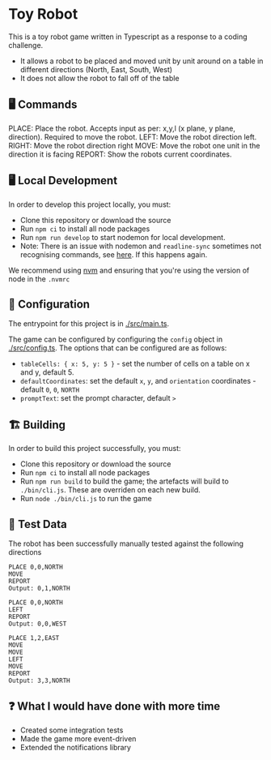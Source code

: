 # Toy Robot

This is a toy robot game written in Typescript as a response to a coding challenge.

- It allows a robot to be placed and moved unit by unit around on a table in different directions (North, East, South, West)
- It does not allow the robot to fall off of the table

## 🖥️ Commands

PLACE: Place the robot. Accepts input as per: x,y,l (x plane, y plane, direction). Required to move the robot.
LEFT: Move the robot direction left.
RIGHT: Move the robot direction right
MOVE: Move the robot one unit in the direction it is facing
REPORT: Show the robots current coordinates.

## 🖥️ Local Development

In order to develop this project locally, you must:

- Clone this repository or download the source
- Run `npm ci` to install all node packages
- Run `npm run develop` to start nodemon for local development.
- Note: There is an issue with nodemon and `readline-sync` sometimes not recognising commands, see [here](https://stackoverflow.com/questions/53380499/node-readline-sync-module-enter-key-doesnt-consistently-function). If this happens again.

We recommend using [nvm](https://github.com/nvm-sh/nvm) and ensuring that you're using the version of node in the `.nvmrc`

## 🔧 Configuration

The entrypoint for this project is in [./src/main.ts](./src/main.ts).

The game can be configured by configuring the `config` object in [./src/config.ts](./src/config.ts). The options that can be configured are as follows:

- `tableCells: { x: 5, y: 5 }` - set the number of cells on a table on x and y, default 5.
- `defaultCoordinates`: set the default `x`, `y`, and `orientation` coordinates - default `0`, `0`, `NORTH`
- `promptText`: set the prompt character, default `>`

## 🏗️ Building

In order to build this project successfully, you must:

- Clone this repository or download the source
- Run `npm ci` to install all node packages
- Run `npm run build` to build the game; the artefacts will build to `./bin/cli.js`. These are overriden on each new build.
- Run `node ./bin/cli.js` to run the game

## 🧪 Test Data

The robot has been successfully manually tested against the following directions

```plain
PLACE 0,0,NORTH
MOVE
REPORT
Output: 0,1,NORTH
```

```plain
PLACE 0,0,NORTH
LEFT
REPORT
Output: 0,0,WEST
```

```plain
PLACE 1,2,EAST
MOVE
MOVE
LEFT
MOVE
REPORT
Output: 3,3,NORTH
```

## ❓ What I would have done with more time

- Created some integration tests
- Made the game more event-driven
- Extended the notifications library
